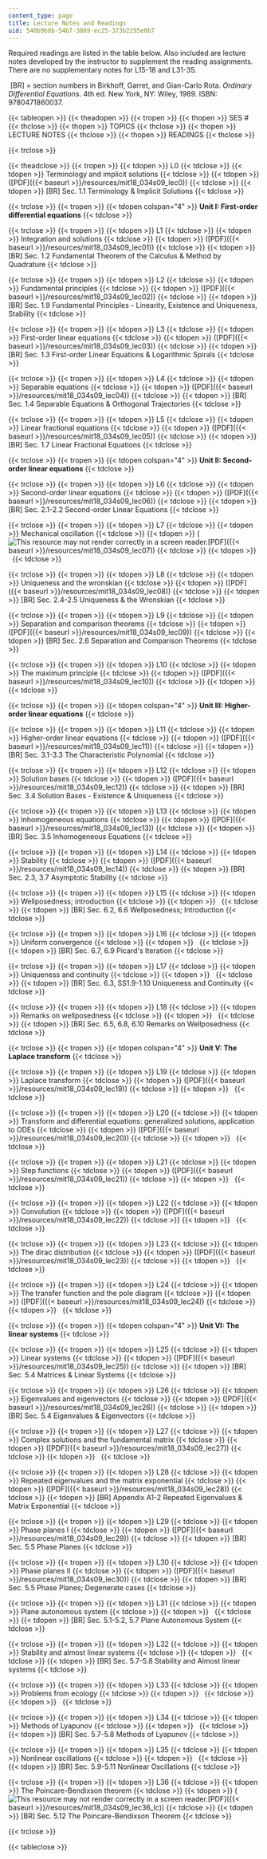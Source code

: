 ```yaml
---
content_type: page
title: Lecture Notes and Readings
uid: 540b9b8b-54b7-3889-ec25-373b2295e0b7
---
```


Required readings are listed in the table below. Also included are lecture notes developed by the instructor to supplement the reading assignments.  There are no supplementary notes for L15-18 and L31-35.

 \[BR\] = section numbers in Birkhoff, Garret, and Gian-Carlo Rota. _Ordinary Differential Equations_. 4th ed. New York, NY: Wiley, 1989. ISBN: 9780471860037.

{{< tableopen >}}
{{< theadopen >}}
{{< tropen >}}
{{< thopen >}}
SES #
{{< thclose >}}
{{< thopen >}}
TOPICS
{{< thclose >}}
{{< thopen >}}
LECTURE NOTES
{{< thclose >}}
{{< thopen >}}
READINGS
{{< thclose >}}

{{< trclose >}}

{{< theadclose >}}
{{< tropen >}}
{{< tdopen >}}
L0
{{< tdclose >}}
{{< tdopen >}}
Terminology and implicit solutions
{{< tdclose >}}
{{< tdopen >}}
([PDF]({{< baseurl >}}/resources/mit18_034s09_lec0))
{{< tdclose >}}
{{< tdopen >}}
\[BR\] Sec. 1.1 Terminology & Implicit Solutions
{{< tdclose >}}

{{< trclose >}}
{{< tropen >}}
{{< tdopen colspan="4" >}}
**Unit I: First-order differential equations**
{{< tdclose >}}

{{< trclose >}}
{{< tropen >}}
{{< tdopen >}}
L1
{{< tdclose >}}
{{< tdopen >}}
Integration and solutions
{{< tdclose >}}
{{< tdopen >}}
([PDF]({{< baseurl >}}/resources/mit18_034s09_lec01))
{{< tdclose >}}
{{< tdopen >}}
\[BR\] Sec. 1.2 Fundamental Theorem of the Calculus & Method by Quadrature
{{< tdclose >}}

{{< trclose >}}
{{< tropen >}}
{{< tdopen >}}
L2
{{< tdclose >}}
{{< tdopen >}}
Fundamental principles
{{< tdclose >}}
{{< tdopen >}}
([PDF]({{< baseurl >}}/resources/mit18_034s09_lec02))
{{< tdclose >}}
{{< tdopen >}}
\[BR\] Sec. 1.9 Fundamental Principles - Linearity, Existence and Uniqueness, Stability
{{< tdclose >}}

{{< trclose >}}
{{< tropen >}}
{{< tdopen >}}
L3
{{< tdclose >}}
{{< tdopen >}}
First-order linear equations
{{< tdclose >}}
{{< tdopen >}}
([PDF]({{< baseurl >}}/resources/mit18_034s09_lec03))
{{< tdclose >}}
{{< tdopen >}}
\[BR\] Sec. 1.3 First-order Linear Equations & Logarithmic Spirals
{{< tdclose >}}

{{< trclose >}}
{{< tropen >}}
{{< tdopen >}}
L4
{{< tdclose >}}
{{< tdopen >}}
Separable equations
{{< tdclose >}}
{{< tdopen >}}
([PDF]({{< baseurl >}}/resources/mit18_034s09_lec04))
{{< tdclose >}}
{{< tdopen >}}
\[BR\] Sec. 1.4 Separable Equations & Orthogonal Trajectories
{{< tdclose >}}

{{< trclose >}}
{{< tropen >}}
{{< tdopen >}}
L5
{{< tdclose >}}
{{< tdopen >}}
Linear fractional equations
{{< tdclose >}}
{{< tdopen >}}
([PDF]({{< baseurl >}}/resources/mit18_034s09_lec05))
{{< tdclose >}}
{{< tdopen >}}
\[BR\] Sec. 1.7 Linear Fractional Equations
{{< tdclose >}}

{{< trclose >}}
{{< tropen >}}
{{< tdopen colspan="4" >}}
**Unit II: Second-order linear equations**
{{< tdclose >}}

{{< trclose >}}
{{< tropen >}}
{{< tdopen >}}
L6
{{< tdclose >}}
{{< tdopen >}}
Second-order linear equations
{{< tdclose >}}
{{< tdopen >}}
([PDF]({{< baseurl >}}/resources/mit18_034s09_lec06))
{{< tdclose >}}
{{< tdopen >}}
\[BR\] Sec. 2.1-2.2 Second-order Linear Equations
{{< tdclose >}}

{{< trclose >}}
{{< tropen >}}
{{< tdopen >}}
L7
{{< tdclose >}}
{{< tdopen >}}
Mechanical oscillation
{{< tdclose >}}
{{< tdopen >}}
(![This resource may not render correctly in a screen reader.](/images/inacessible.gif)[PDF]({{< baseurl >}}/resources/mit18_034s09_lec07))
{{< tdclose >}}
{{< tdopen >}}
 
{{< tdclose >}}

{{< trclose >}}
{{< tropen >}}
{{< tdopen >}}
L8
{{< tdclose >}}
{{< tdopen >}}
Uniqueness and the wronskian
{{< tdclose >}}
{{< tdopen >}}
([PDF]({{< baseurl >}}/resources/mit18_034s09_lec08))
{{< tdclose >}}
{{< tdopen >}}
\[BR\] Sec. 2.4-2.5 Uniqueness & the Wronskian
{{< tdclose >}}

{{< trclose >}}
{{< tropen >}}
{{< tdopen >}}
L9
{{< tdclose >}}
{{< tdopen >}}
Separation and comparison theorems
{{< tdclose >}}
{{< tdopen >}}
([PDF]({{< baseurl >}}/resources/mit18_034s09_lec09))
{{< tdclose >}}
{{< tdopen >}}
\[BR\] Sec. 2.6 Separation and Comparison Theorems
{{< tdclose >}}

{{< trclose >}}
{{< tropen >}}
{{< tdopen >}}
L10
{{< tdclose >}}
{{< tdopen >}}
The maximum principle
{{< tdclose >}}
{{< tdopen >}}
([PDF]({{< baseurl >}}/resources/mit18_034s09_lec10))
{{< tdclose >}}
{{< tdopen >}}
 
{{< tdclose >}}

{{< trclose >}}
{{< tropen >}}
{{< tdopen colspan="4" >}}
**Unit III: Higher-order linear equations**
{{< tdclose >}}

{{< trclose >}}
{{< tropen >}}
{{< tdopen >}}
L11
{{< tdclose >}}
{{< tdopen >}}
Higher-order linear equations
{{< tdclose >}}
{{< tdopen >}}
([PDF]({{< baseurl >}}/resources/mit18_034s09_lec11))
{{< tdclose >}}
{{< tdopen >}}
\[BR\] Sec. 3.1-3.3 The Characteristic Polynomial
{{< tdclose >}}

{{< trclose >}}
{{< tropen >}}
{{< tdopen >}}
L12
{{< tdclose >}}
{{< tdopen >}}
Solution bases
{{< tdclose >}}
{{< tdopen >}}
([PDF]({{< baseurl >}}/resources/mit18_034s09_lec12))
{{< tdclose >}}
{{< tdopen >}}
\[BR\] Sec. 3.4 Solution Bases - Existence & Uniqueness
{{< tdclose >}}

{{< trclose >}}
{{< tropen >}}
{{< tdopen >}}
L13
{{< tdclose >}}
{{< tdopen >}}
Inhomogeneous equations
{{< tdclose >}}
{{< tdopen >}}
([PDF]({{< baseurl >}}/resources/mit18_034s09_lec13))
{{< tdclose >}}
{{< tdopen >}}
\[BR\] Sec. 3.5 Inhomogeneous Equations
{{< tdclose >}}

{{< trclose >}}
{{< tropen >}}
{{< tdopen >}}
L14
{{< tdclose >}}
{{< tdopen >}}
Stability
{{< tdclose >}}
{{< tdopen >}}
([PDF]({{< baseurl >}}/resources/mit18_034s09_lec14))
{{< tdclose >}}
{{< tdopen >}}
\[BR\] Sec. 2.3, 3.7 Asymptotic Stability
{{< tdclose >}}

{{< trclose >}}
{{< tropen >}}
{{< tdopen >}}
L15
{{< tdclose >}}
{{< tdopen >}}
Wellposedness; introduction
{{< tdclose >}}
{{< tdopen >}}
 
{{< tdclose >}}
{{< tdopen >}}
\[BR\] Sec. 6.2, 6.6 Wellposedness; Introduction
{{< tdclose >}}

{{< trclose >}}
{{< tropen >}}
{{< tdopen >}}
L16
{{< tdclose >}}
{{< tdopen >}}
Uniform convergence
{{< tdclose >}}
{{< tdopen >}}
 
{{< tdclose >}}
{{< tdopen >}}
\[BR\] Sec. 6.7, 6.9 Picard's Iteration
{{< tdclose >}}

{{< trclose >}}
{{< tropen >}}
{{< tdopen >}}
L17
{{< tdclose >}}
{{< tdopen >}}
Uniqueness and continuity
{{< tdclose >}}
{{< tdopen >}}
 
{{< tdclose >}}
{{< tdopen >}}
\[BR\] Sec. 6.3, SS1.9-1.10 Uniqueness and Continuity
{{< tdclose >}}

{{< trclose >}}
{{< tropen >}}
{{< tdopen >}}
L18
{{< tdclose >}}
{{< tdopen >}}
Remarks on wellposedness
{{< tdclose >}}
{{< tdopen >}}
 
{{< tdclose >}}
{{< tdopen >}}
\[BR\] Sec. 6.5, 6.8, 6.10 Remarks on Wellposedness
{{< tdclose >}}

{{< trclose >}}
{{< tropen >}}
{{< tdopen colspan="4" >}}
**Unit V: The Laplace transform**
{{< tdclose >}}

{{< trclose >}}
{{< tropen >}}
{{< tdopen >}}
L19
{{< tdclose >}}
{{< tdopen >}}
Laplace transform
{{< tdclose >}}
{{< tdopen >}}
([PDF]({{< baseurl >}}/resources/mit18_034s09_lec19))
{{< tdclose >}}
{{< tdopen >}}
 
{{< tdclose >}}

{{< trclose >}}
{{< tropen >}}
{{< tdopen >}}
L20
{{< tdclose >}}
{{< tdopen >}}
Transform and differential equations: generalized solutions, application to ODEs
{{< tdclose >}}
{{< tdopen >}}
([PDF]({{< baseurl >}}/resources/mit18_034s09_lec20))
{{< tdclose >}}
{{< tdopen >}}
 
{{< tdclose >}}

{{< trclose >}}
{{< tropen >}}
{{< tdopen >}}
L21
{{< tdclose >}}
{{< tdopen >}}
Step functions
{{< tdclose >}}
{{< tdopen >}}
([PDF]({{< baseurl >}}/resources/mit18_034s09_lec21))
{{< tdclose >}}
{{< tdopen >}}
 
{{< tdclose >}}

{{< trclose >}}
{{< tropen >}}
{{< tdopen >}}
L22
{{< tdclose >}}
{{< tdopen >}}
Convolution
{{< tdclose >}}
{{< tdopen >}}
([PDF]({{< baseurl >}}/resources/mit18_034s09_lec22))
{{< tdclose >}}
{{< tdopen >}}
 
{{< tdclose >}}

{{< trclose >}}
{{< tropen >}}
{{< tdopen >}}
L23
{{< tdclose >}}
{{< tdopen >}}
The dirac distribution
{{< tdclose >}}
{{< tdopen >}}
([PDF]({{< baseurl >}}/resources/mit18_034s09_lec23))
{{< tdclose >}}
{{< tdopen >}}
 
{{< tdclose >}}

{{< trclose >}}
{{< tropen >}}
{{< tdopen >}}
L24
{{< tdclose >}}
{{< tdopen >}}
The transfer function and the pole diagram
{{< tdclose >}}
{{< tdopen >}}
([PDF]({{< baseurl >}}/resources/mit18_034s09_lec24))
{{< tdclose >}}
{{< tdopen >}}
 
{{< tdclose >}}

{{< trclose >}}
{{< tropen >}}
{{< tdopen colspan="4" >}}
**Unit VI: The linear systems**
{{< tdclose >}}

{{< trclose >}}
{{< tropen >}}
{{< tdopen >}}
L25
{{< tdclose >}}
{{< tdopen >}}
Linear systems
{{< tdclose >}}
{{< tdopen >}}
([PDF]({{< baseurl >}}/resources/mit18_034s09_lec25))
{{< tdclose >}}
{{< tdopen >}}
\[BR\] Sec. 5.4 Matrices & Linear Systems
{{< tdclose >}}

{{< trclose >}}
{{< tropen >}}
{{< tdopen >}}
L26
{{< tdclose >}}
{{< tdopen >}}
Eigenvalues and eigenvectors
{{< tdclose >}}
{{< tdopen >}}
([PDF]({{< baseurl >}}/resources/mit18_034s09_lec26))
{{< tdclose >}}
{{< tdopen >}}
\[BR\] Sec. 5.4 Eigenvalues & Eigenvectors
{{< tdclose >}}

{{< trclose >}}
{{< tropen >}}
{{< tdopen >}}
L27
{{< tdclose >}}
{{< tdopen >}}
Complex solutions and the fundamental matrix
{{< tdclose >}}
{{< tdopen >}}
([PDF]({{< baseurl >}}/resources/mit18_034s09_lec27))
{{< tdclose >}}
{{< tdopen >}}
 
{{< tdclose >}}

{{< trclose >}}
{{< tropen >}}
{{< tdopen >}}
L28
{{< tdclose >}}
{{< tdopen >}}
Repeated eigenvalues and the matrix exponential
{{< tdclose >}}
{{< tdopen >}}
([PDF]({{< baseurl >}}/resources/mit18_034s09_lec28))
{{< tdclose >}}
{{< tdopen >}}
\[BR\] Appendix A1-2 Repeated Eigenvalues & Matrix Exponential
{{< tdclose >}}

{{< trclose >}}
{{< tropen >}}
{{< tdopen >}}
L29
{{< tdclose >}}
{{< tdopen >}}
Phase planes I
{{< tdclose >}}
{{< tdopen >}}
([PDF]({{< baseurl >}}/resources/mit18_034s09_lec29))
{{< tdclose >}}
{{< tdopen >}}
\[BR\] Sec. 5.5 Phase Planes
{{< tdclose >}}

{{< trclose >}}
{{< tropen >}}
{{< tdopen >}}
L30
{{< tdclose >}}
{{< tdopen >}}
Phase planes II
{{< tdclose >}}
{{< tdopen >}}
([PDF]({{< baseurl >}}/resources/mit18_034s09_lec30))
{{< tdclose >}}
{{< tdopen >}}
\[BR\] Sec. 5.5 Phase Planes; Degenerate cases
{{< tdclose >}}

{{< trclose >}}
{{< tropen >}}
{{< tdopen >}}
L31
{{< tdclose >}}
{{< tdopen >}}
Plane autonomous system
{{< tdclose >}}
{{< tdopen >}}
 
{{< tdclose >}}
{{< tdopen >}}
\[BR\] Sec. 5.1-5.2, 5.7 Plane Autonomous System
{{< tdclose >}}

{{< trclose >}}
{{< tropen >}}
{{< tdopen >}}
L32
{{< tdclose >}}
{{< tdopen >}}
Stability and almost linear systems
{{< tdclose >}}
{{< tdopen >}}
 
{{< tdclose >}}
{{< tdopen >}}
\[BR\] Sec. 5.7-5.8 Stability and Almost linear systems
{{< tdclose >}}

{{< trclose >}}
{{< tropen >}}
{{< tdopen >}}
L33
{{< tdclose >}}
{{< tdopen >}}
Problems from ecology
{{< tdclose >}}
{{< tdopen >}}
 
{{< tdclose >}}
{{< tdopen >}}
 
{{< tdclose >}}

{{< trclose >}}
{{< tropen >}}
{{< tdopen >}}
L34
{{< tdclose >}}
{{< tdopen >}}
Methods of Lyapunov
{{< tdclose >}}
{{< tdopen >}}
 
{{< tdclose >}}
{{< tdopen >}}
\[BR\] Sec. 5.7-5.8 Methods of Lyapunov
{{< tdclose >}}

{{< trclose >}}
{{< tropen >}}
{{< tdopen >}}
L35
{{< tdclose >}}
{{< tdopen >}}
Nonlinear oscillations
{{< tdclose >}}
{{< tdopen >}}
 
{{< tdclose >}}
{{< tdopen >}}
\[BR\] Sec. 5.9-5.11 Nonlinear Oscillations
{{< tdclose >}}

{{< trclose >}}
{{< tropen >}}
{{< tdopen >}}
L36
{{< tdclose >}}
{{< tdopen >}}
The Poincare-Bendixson theorem
{{< tdclose >}}
{{< tdopen >}}
(![This resource may not render correctly in a screen reader.](/images/inacessible.gif)[PDF]({{< baseurl >}}/resources/mit18_034s09_lec36_lc))
{{< tdclose >}}
{{< tdopen >}}
\[BR\] Sec. 5.12 The Poincare-Bendixson Theorem
{{< tdclose >}}

{{< trclose >}}

{{< tableclose >}}